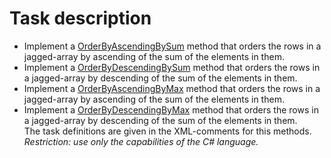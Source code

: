 # Task description

- Implement a [OrderByAscendingBySum](JaggedArrays/ArrayExtension.cs#L12) method that orders the rows in a jagged-array by ascending of the sum of the elements in them.
- Implement a [OrderByDescendingBySum](JaggedArrays/ArrayExtension.cs#L22) method that orders the rows in a jagged-array by descending of the sum of the elements in them.
- Implement a [OrderByAscendingByMax](JaggedArrays/ArrayExtension.cs#L32) method that orders the rows in a jagged-array by ascending of the sum of the elements in them.
- Implement a [OrderByDescendingByMax](JaggedArrays/ArrayExtension.cs#L42) method that orders the rows in a jagged-array by descending of the sum of the elements in them.      
The task definitions are given in the XML-comments for this methods.         
_Restriction: use only the capabilities of the C# language._